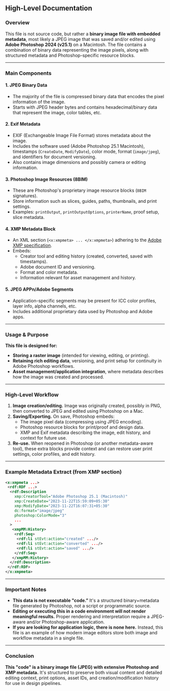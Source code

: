 ## High-Level Documentation

### Overview

This file is not source code, but rather a **binary image file with embedded metadata**, most likely a JPEG image that was saved and/or edited using **Adobe Photoshop 2024 (v25.1)** on a Macintosh. The file contains a combination of binary data representing the image pixels, along with structured metadata and Photoshop-specific resource blocks.

---

### Main Components

#### 1. **JPEG Binary Data**
- The majority of the file is compressed binary data that encodes the pixel information of the image.
- Starts with JPEG header bytes and contains hexadecimal/binary data that represent the image, color tables, etc.

#### 2. **Exif Metadata**
- EXIF (Exchangeable Image File Format) stores metadata about the image.
- Includes the software used (Adobe Photoshop 25.1 Macintosh), timestamps (`CreateDate`, `ModifyDate`), color mode, format (`image/jpeg`), and identifiers for document versioning.
- Also contains image dimensions and possibly camera or editing information.

#### 3. **Photoshop Image Resources (8BIM)**
- These are Photoshop's proprietary image resource blocks (`8BIM` signatures).
- Store information such as slices, guides, paths, thumbnails, and print settings.
- Examples: `printOutput`, `printOutputOptions`, `printerName`, proof setup, slice metadata.

#### 4. **XMP Metadata Block**
- An XML section (`<x:xmpmeta> ... </x:xmpmeta>`) adhering to the [Adobe XMP specification](https://www.adobe.com/products/xmp.html).
- Embeds:
  - Creator tool and editing history (created, converted, saved with timestamps).
  - Adobe document ID and versioning.
  - Format and color metadata.
  - Information relevant for asset management and history.

#### 5. **JPEG APPn/Adobe Segments**
- Application-specific segments may be present for ICC color profiles, layer info, alpha channels, etc.
- Includes additional proprietary data used by Photoshop and Adobe apps.

---

### Usage & Purpose

**This file is designed for:**
- **Storing a raster image** (intended for viewing, editing, or printing).
- **Retaining rich editing data**, versioning, and print setup for continuity in Adobe Photoshop workflows.
- **Asset management/application integration**, where metadata describes how the image was created and processed.

---

### High-Level Workflow

1. **Image creation/editing.** Image was originally created, possibly in PNG, then converted to JPEG and edited using Photoshop on a Mac.
2. **Saving/Exporting.** On save, Photoshop embeds:
   - The image pixel data (compressing using JPEG encoding).
   - Photoshop resource blocks for print/proof and design data.
   - XMP and Exif metadata describing the image, edit history, and context for future use.
3. **Re-use.** When reopened in Photoshop (or another metadata-aware tool), these extra blocks provide context and can restore user print settings, color profiles, and edit history.

---

### Example Metadata Extract (from XMP section)
```xml
<x:xmpmeta ...>
 <rdf:RDF ...>
  <rdf:Description
    xmp:CreatorTool="Adobe Photoshop 25.1 (Macintosh)"
    xmp:CreateDate="2023-11-22T15:59:09+05:30"
    xmp:ModifyDate="2023-11-22T16:07:31+05:30"
    dc:format="image/jpeg"
    photoshop:ColorMode="3"
    ...
  >
   <xmpMM:History>
    <rdf:Seq>
     <rdf:li stEvt:action="created" .../>
     <rdf:li stEvt:action="converted" .../>
     <rdf:li stEvt:action="saved" .../>
    </rdf:Seq>
   </xmpMM:History>
  </rdf:Description>
 </rdf:RDF>
</x:xmpmeta>
```
---

### Important Notes

- **This data is not executable "code.”** It's a structured binary+metadata file generated by Photoshop, not a script or programmatic source.
- **Editing or executing this in a code environment will not render meaningful results.** Proper rendering and interpretation require a JPEG-aware and/or Photoshop-aware application.
- **If you are looking for application logic, there is none here.** Instead, this file is an example of how modern image editors store both image and workflow metadata in a single file.

---

### Conclusion

**This "code" is a binary image file (JPEG) with extensive Photoshop and XMP metadata.** It's structured to preserve both visual content and detailed editing context, print options, asset IDs, and creation/modification history for use in design pipelines.